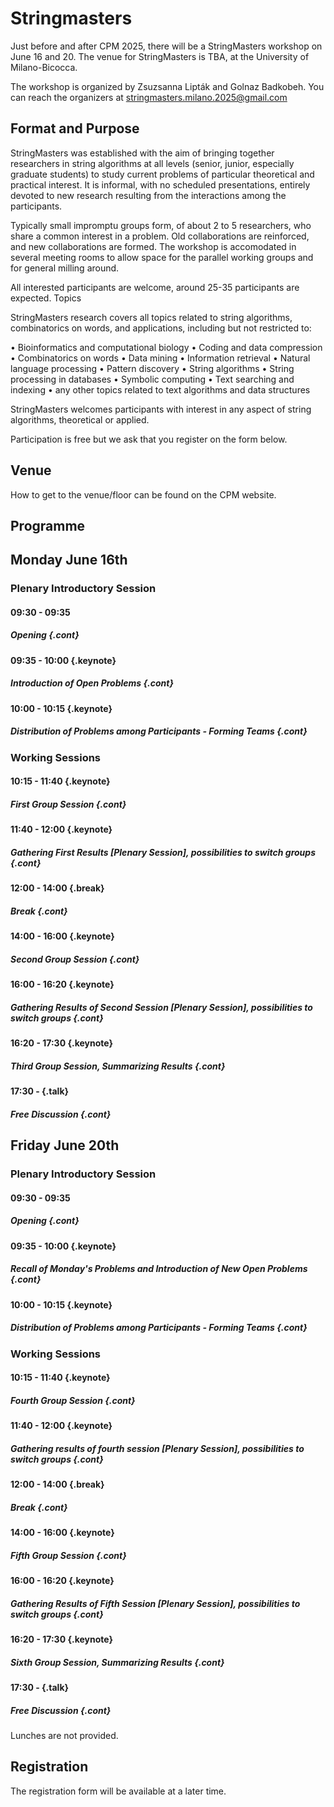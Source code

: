 <style type="text/css">
tbody { width:100%;background-color:#ddeeff;border-collapse:collapse; }
table { width:100%;background-color:#ddeeff;border-collapse:collapse; }
th { background-color:#ddeeff;color:white;width:50%;padding:1px;border:2px solid #ddeeff; }
td { padding:0px;border:2px solid #ddeeff; }
td { background-color: #c7fdb5; }
.table--bg--red {
	background-color: #ffcfdc;
}
.table--bg--yellow {
	background-color: #ffffc2;
}
.table--bg--green {
	background-color: #c7fdb5;
}
.keynote {
    background-color: #ffffc2;
    padding: 5px;
    max-width: 10%;
    border: 1px solid #000;
    border-radius: 11px;
    display: inline
}
.talk {
    background-color: #c7fdb5;
    padding: 5px;
    max-width: 10%;
    border: 1px solid #000;
    border-radius: 11px;
    display: inline
}
.break {
    background-color: #ffcfdc;
    padding: 5px;
    max-width: 10%;
    border: 1px solid #000;
    border-radius: 11px;
    display: inline
}
.cont {
    display: inline;
    margin-top: -40px;

}
</style>


# Stringmasters

Just before and after CPM 2025, there will be a StringMasters workshop on June 16 and 20. 
The venue for StringMasters is TBA, at the University of Milano-Bicocca.

The workshop is organized by Zsuzsanna Lipták and Golnaz Badkobeh. 
You can reach the organizers at stringmasters.milano.2025@gmail.com

## Format and Purpose

StringMasters was established with the aim of bringing together researchers in string algorithms at all levels (senior, junior, especially graduate students) to study current problems of particular theoretical and practical interest. It is informal, with no scheduled presentations, entirely devoted to new research resulting from the interactions among the participants.

Typically small impromptu groups form, of about 2 to 5 researchers, who share a common interest in a problem. Old collaborations are reinforced, and new collaborations are formed. The workshop is accomodated in several meeting rooms to allow space for the parallel working groups and for general milling around.

All interested participants are welcome, around 25-35 participants are expected.
Topics

StringMasters research covers all topics related to string algorithms,
combinatorics on words, and applications, including but not restricted to:

  • Bioinformatics and computational biology
  • Coding and data compression
  • Combinatorics on words
  • Data mining
  • Information retrieval
  • Natural language processing
  • Pattern discovery
  • String algorithms
  • String processing in databases
  • Symbolic computing
  • Text searching and indexing
  • any other topics related to text algorithms and data structures


StringMasters welcomes participants with interest in any aspect of string algorithms, theoretical or applied.

Participation is free
but we ask that you register on the form below.

## Venue

How to get to the venue/floor can be found on the CPM website.

## Programme

## Monday June 16th

### Plenary Introductory Session

#### 09:30 - 09:35
##### Opening {.cont}

#### 09:35 - 10:00 {.keynote}
##### Introduction of Open Problems {.cont}

#### 10:00 - 10:15 {.keynote}
##### Distribution of Problems among Participants - Forming Teams {.cont}

### Working Sessions

#### 10:15 - 11:40 {.keynote}
##### First Group Session {.cont}

#### 11:40 - 12:00 {.keynote}
##### Gathering First Results [Plenary Session], possibilities to switch groups {.cont}

#### 12:00 - 14:00 {.break}  
##### Break {.cont}

#### 14:00 - 16:00 {.keynote}
##### Second Group Session {.cont}

#### 16:00 - 16:20 {.keynote}
##### Gathering Results of Second Session [Plenary Session], possibilities to switch groups {.cont}

#### 16:20 - 17:30 {.keynote}
##### Third Group Session, Summarizing Results {.cont}

#### 17:30 -  {.talk}
##### Free Discussion {.cont}


## Friday June 20th

### Plenary Introductory Session

#### 09:30 - 09:35
##### Opening {.cont}

#### 09:35 - 10:00 {.keynote}
##### Recall of Monday's Problems and Introduction of New Open Problems {.cont}

#### 10:00 - 10:15 {.keynote}
##### Distribution of Problems among Participants - Forming Teams  {.cont}

### Working Sessions

#### 10:15 - 11:40 {.keynote}
##### Fourth Group Session {.cont}

#### 11:40 - 12:00 {.keynote}
##### Gathering results of fourth session [Plenary Session], possibilities to switch groups {.cont}

#### 12:00 - 14:00 {.break}  
##### Break {.cont}

#### 14:00 - 16:00 {.keynote}
##### Fifth  Group Session {.cont}

#### 16:00 - 16:20 {.keynote}
##### Gathering Results of Fifth  Session [Plenary Session], possibilities to switch groups {.cont}

#### 16:20 - 17:30 {.keynote}
##### Sixth Group Session, Summarizing Results {.cont}

#### 17:30 -  {.talk}
##### Free Discussion {.cont}



Lunches are not provided.

## Registration

The registration form will be available at a later time.
